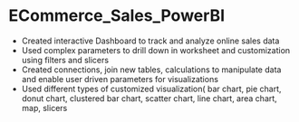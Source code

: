 # ECommerce_Sales_PowerBI
<ul>
  <li>Created interactive Dashboard to track and analyze online sales data</li>
  <li>Used complex parameters to drill down in worksheet and customization using filters and slicers</li>
  <li>Created connections, join new tables, calculations to manipulate data and enable user driven parameters for visualizations</li>
  <li>Used different types of customized visualization( bar chart, pie chart, donut chart, clustered bar chart, scatter chart, line chart, area chart, map, slicers</li>
</ul>
